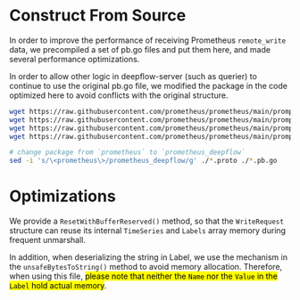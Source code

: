 # Construct From Source

In order to improve the performance of receiving Prometheus `remote_write` data, we precompiled a set of pb.go files and put them here, and made several performance optimizations.

In order to allow other logic in deepflow-server (such as querier) to continue to use the original pb.go file, we modified the package in the code optimized here to avoid conflicts with the original structure.

```bash
wget https://raw.githubusercontent.com/prometheus/prometheus/main/prompb/remote.proto
wget https://raw.githubusercontent.com/prometheus/prometheus/main/prompb/remote.pb.go
wget https://raw.githubusercontent.com/prometheus/prometheus/main/prompb/types.proto
wget https://raw.githubusercontent.com/prometheus/prometheus/main/prompb/types.pb.go

# change package from `prometheus` to `prometheus_deepflow`
sed -i 's/\<prometheus\>/prometheus_deepflow/g' ./*.proto ./*.pb.go
```

# Optimizations

We provide a `ResetWithBufferReserved()` method, so that the `WriteRequest` structure can reuse its internal `TimeSeries` and `Labels` array memory during frequent unmarshall.

In addition, when deserializing the string in Label, we use the mechanism in the `unsafeBytesToString()` method to avoid memory allocation. Therefore, when using this file, <mark>please note that neither the `Name` nor the `Value` in the `Label` hold actual memory</mark>.
